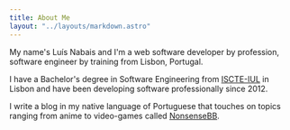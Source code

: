 ```yaml
---
title: About Me
layout: "../layouts/markdown.astro"
---
```

My name's Luís Nabais and I'm a web software developer by profession, software engineer by training from Lisbon, Portugal.

I have a Bachelor's degree in Software Engineering from [ISCTE-IUL] in Lisbon and have been developing software professionally since 2012.

I write a blog in my native language of Portuguese that touches on topics ranging from anime to video-games called [NonsenseBB].

[ISCTE-IUL]: https://www.iscte-iul.pt/
[NonsenseBB]: https://nonsensebb.com
